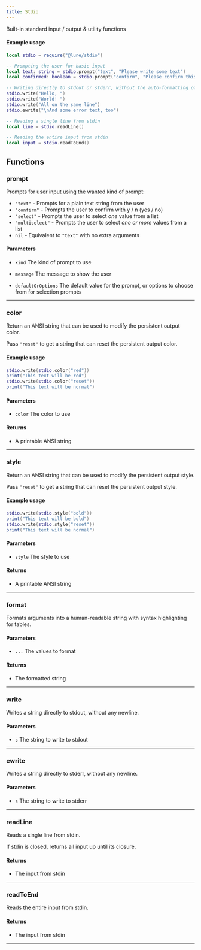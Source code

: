 ```yaml
---
title: Stdio
---
```


Built-in standard input / output & utility functions

#### Example usage

```lua
local stdio = require("@lune/stdio")

-- Prompting the user for basic input
local text: string = stdio.prompt("text", "Please write some text")
local confirmed: boolean = stdio.prompt("confirm", "Please confirm this action")

-- Writing directly to stdout or stderr, without the auto-formatting of print/warn/error
stdio.write("Hello, ")
stdio.write("World! ")
stdio.write("All on the same line")
stdio.ewrite("\nAnd some error text, too")

-- Reading a single line from stdin
local line = stdio.readLine()

-- Reading the entire input from stdin
local input = stdio.readToEnd()
```

## Functions

### prompt

Prompts for user input using the wanted kind of prompt:

- `"text"` - Prompts for a plain text string from the user
- `"confirm"` - Prompts the user to confirm with y / n (yes / no)
- `"select"` - Prompts the user to select _one_ value from a list
- `"multiselect"` - Prompts the user to select _one or more_ values from a list
- `nil` - Equivalent to `"text"` with no extra arguments

#### Parameters

- `kind` The kind of prompt to use

- `message` The message to show the user

- `defaultOrOptions` The default value for the prompt, or options to choose from for selection prompts

---

### color

Return an ANSI string that can be used to modify the persistent output color.

Pass `"reset"` to get a string that can reset the persistent output color.

#### Example usage

```lua
stdio.write(stdio.color("red"))
print("This text will be red")
stdio.write(stdio.color("reset"))
print("This text will be normal")
```

#### Parameters

- `color` The color to use

#### Returns

- A printable ANSI string

---

### style

Return an ANSI string that can be used to modify the persistent output style.

Pass `"reset"` to get a string that can reset the persistent output style.

#### Example usage

```lua
stdio.write(stdio.style("bold"))
print("This text will be bold")
stdio.write(stdio.style("reset"))
print("This text will be normal")
```

#### Parameters

- `style` The style to use

#### Returns

- A printable ANSI string

---

### format

Formats arguments into a human-readable string with syntax highlighting for tables.

#### Parameters

- `...` The values to format

#### Returns

- The formatted string

---

### write

Writes a string directly to stdout, without any newline.

#### Parameters

- `s` The string to write to stdout

---

### ewrite

Writes a string directly to stderr, without any newline.

#### Parameters

- `s` The string to write to stderr

---

### readLine

Reads a single line from stdin.

If stdin is closed, returns all input up until its closure.

#### Returns

- The input from stdin

---

### readToEnd

Reads the entire input from stdin.

#### Returns

- The input from stdin

---
